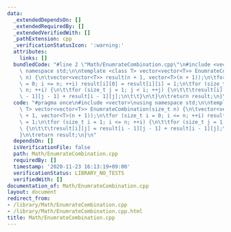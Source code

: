 ```yaml
---
data:
  _extendedDependsOn: []
  _extendedRequiredBy: []
  _extendedVerifiedWith: []
  _pathExtension: cpp
  _verificationStatusIcon: ':warning:'
  attributes:
    links: []
  bundledCode: "#line 2 \"Math/EnumrateCombination.cpp\"\n#include <vector>\nusing\
    \ namespace std;\n\ntemplate <class T> vector<vector<T>> EnumrateCombination(size_t\
    \ n) {\n\tvector<vector<T>> result(n + 1, vector<T>(n + 1));\n\tfor (size_t i\
    \ = 0; i <= n; ++i) result[i][0] = result[i][i] = 1;\n\tfor (size_t i = 1; i <=\
    \ n; ++i) {\n\t\tfor (size_t j = 1; j < i; ++j) {\n\t\t\tresult[i][j] = result[i\
    \ - 1][j - 1] + result[i - 1][j];\n\t\t}\n\t}\n\treturn result;\n}\n"
  code: "#pragma once\n#include <vector>\nusing namespace std;\n\ntemplate <class\
    \ T> vector<vector<T>> EnumrateCombination(size_t n) {\n\tvector<vector<T>> result(n\
    \ + 1, vector<T>(n + 1));\n\tfor (size_t i = 0; i <= n; ++i) result[i][0] = result[i][i]\
    \ = 1;\n\tfor (size_t i = 1; i <= n; ++i) {\n\t\tfor (size_t j = 1; j < i; ++j)\
    \ {\n\t\t\tresult[i][j] = result[i - 1][j - 1] + result[i - 1][j];\n\t\t}\n\t\
    }\n\treturn result;\n}\n"
  dependsOn: []
  isVerificationFile: false
  path: Math/EnumrateCombination.cpp
  requiredBy: []
  timestamp: '2020-11-23 16:13:19+09:00'
  verificationStatus: LIBRARY_NO_TESTS
  verifiedWith: []
documentation_of: Math/EnumrateCombination.cpp
layout: document
redirect_from:
- /library/Math/EnumrateCombination.cpp
- /library/Math/EnumrateCombination.cpp.html
title: Math/EnumrateCombination.cpp
---
```

